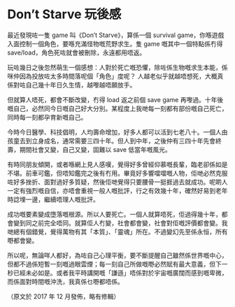 # Don’t Starve 玩後感

最近發現咗一隻 game 叫《Don’t Starve》，算係一個 survival game，你喺遊戲入面控制一個角色，要喺充滿怪物嘅荒野求生。隻 game 嘅其中一個特點係冇得 save/load，角色死咗就會被刪除，永遠都用唔返。

玩咗幾日之後忽然萌生一個感想：人對於死亡嘅恐懼，除咗係生物嘅求生本能，係咪仲因為投放咗太多時間落呢個「角色」度呢？ 人越老似乎就越唔想死，大概真係對咗自己幾十年日久生情，越嚟越唔願放手。

但就算人唔死，都會不斷改變，冇得 load 返之前個 save game 再嚟過。十年後嘅自己，必然同今日嘅自己好大分別。某程度上我哋每一刻都有部份嘅自己死亡，同時每一刻都孕育新嘅自己。

今時今日醫學、科技倡明，人均壽命增加，好多人都可以活到七老八十。一個人由孩童去到立身成名，通常需要三四十年。但人到中年，之後仲有三四十年先會終壽，期間社會又變，自己又變，固難以 save 低當年嘅風光。

有時同朋友傾開，或者喺網上見人感嘆，覺得好多曾經仰慕嘅長輩，臨老卻係如是不堪。前車可鑑，但唔知鑑完之後有冇用。畢竟好多響噹噹嘅人物，佢哋必然克服咗好多挫折、面對過好多質疑，然後佢哋覺得只要腰骨一挺捱過去就成功。呢啲人一定有強烈嘅自信，亦唔會重視一般人嘅批評，行之有效幾十年，確然好易到老年時諗埋一邊，繼續唔理人嘅批評。

成功嘅要素變成墮落嘅根源。所以人要死亡。一個人就算唔死，佢過得幾十年，都會變到同之前完全唔同。就算佢人冇變，社會都會變，社會對佢嘅評價都會變。我哋總有個錯覺，覺得萬物有其「本質」、「靈魂」所在。不過變幻先至係永恒，所有嘢都會變。

所以呢，無論咩人都好，為咗自己心理平衡，要不斷提醒自己雖然係世界嘅中心，但都不過係短暫一刻嘅過眼雲煙；每一刻自己所做嘅嘢必然賦有最大意義，但下一秒已經未必如是。或者我平時講開嘅「謙遜」唔係對於宇宙嘅廣闊而感到嘅卑微，而係面對時間嘅沖洗，我真係乜嘢都唔係。

（原文於 2017 年 12 月發佈，略有修輯）
